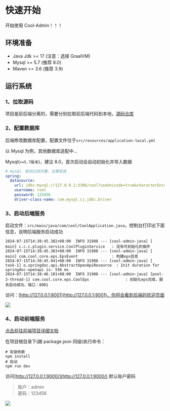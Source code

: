 # 快速开始

开始使用 Cool-Admin！！！

## 环境准备

- Java Jdk >= 17 (注意：选择 GraalVM)
- Mysql >= 5.7 (推荐 8.0)
- Maven >= 3.6 (推荐 3.9)

## 运行系统

### 1、拉取源码

项目是前后端分离的，需要分别拉取前后端代码到本地，[源码仓库](/src/introduce/src.html)

### 2、配置数据库

后端修改数据库配置，配置文件位于`src/resources/application-local.yml`

以 Mysql 为例，其他数据库适配中...

Mysql(`>=5.7版本`)，建议 8.0，首次启动会自动初始化并导入数据

```yaml
# mysql，驱动已经内置，无需安装
spring:
  datasource:
    url: jdbc:mysql://127.0.0.1:3306/cool?useUnicode=true&characterEncoding=UTF-8&serverTimezone=GMT%2b8
    username: root
    password: 123456
    driver-class-name: com.mysql.cj.jdbc.Driver
```

### 3、启动后端服务

启动文件：`src/main/java/com/cool/CoolApplication.java`，控制台打印出下面信息，说明后端服务启动成功

```
2024-07-15T14:38:45.382+08:00  INFO 31908 --- [cool-admin-java] [           main] c.c.c.plugin.service.CoolPluginService   : 没有可初始化的插件
2024-07-15T14:38:45.383+08:00  INFO 31908 --- [cool-admin-java] [           main] com.cool.core.eps.EpsEvent               : 构建eps信息
2024-07-15T14:38:45.941+08:00  INFO 31908 --- [cool-admin-java] [         task-1] o.springdoc.api.AbstractOpenApiResource  : Init duration for springdoc-openapi is: 556 ms
2024-07-15T14:38:46.101+08:00  INFO 31908 --- [cool-admin-java] [pool-3-thread-1] com.cool.core.eps.CoolEps                : 初始化eps完成，服务启动成功，端口：8001
```

访问：[http://127.0.0.1:8001](http://127.0.0.1:8001)，你将会看到后端的欢迎页面

![](/guide/run.png)

### 4、启动前端服务

[点击前往前端项目详细文档](https://vue.cool-admin.com)

在项目根目录下(跟 package.json 同级)执行命令：

```shell
# 安装依赖
npm install
# 启动
npm run dev
```

访问[http://127.0.0.1:9000/](http://127.0.0.1:9000/)
默认账户密码

> 账户：admin  
> 密码：123456

![](/show/admin.png)
